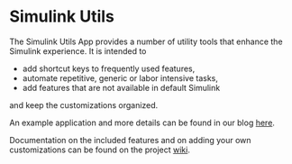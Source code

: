 # Simulink Utils

The Simulink Utils App provides a number of utility tools that enhance the Simulink experience. It is intended to

* add shortcut keys to frequently used features,
* automate repetitive, generic or labor intensive tasks,
* add features that are not available in default Simulink  

and keep the customizations organized.  
  
  
  
An example application and more details can be found in our blog [here](http://monkeyproofsolutions.nl/en/how-to-keep-your-simulink-customizations-organized/).  
  
  
  
Documentation on the included features and on adding your own customizations can be found on the project [wiki](https://github.com/MonkeyProof-Solutions-BV/Simulink-Utils/wiki/Documentation#documentation).
